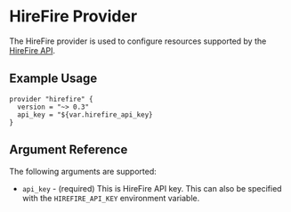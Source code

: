 # HireFire Provider

The HireFire provider is used to configure resources supported by the
[HireFire API].

[HireFire API]: https://docs.hirefire.io/

## Example Usage

```hcl
provider "hirefire" {
  version = "~> 0.3"
  api_key = "${var.hirefire_api_key}
}
```

## Argument Reference

The following arguments are supported:

- `api_key` - (required) This is HireFire API key. This can also be specified
  with the `HIREFIRE_API_KEY` environment variable.
